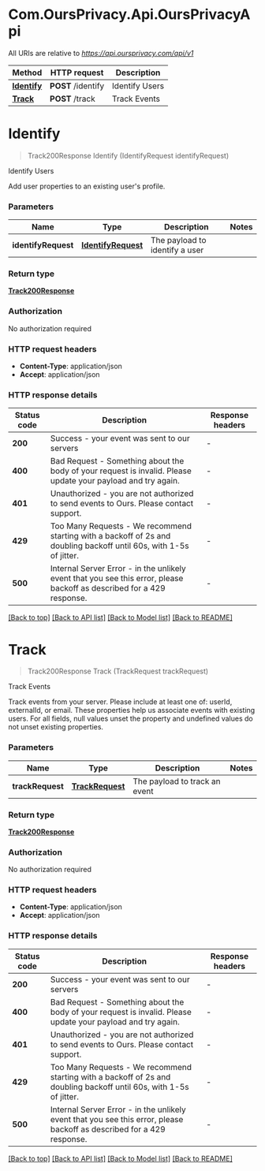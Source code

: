 # Com.OursPrivacy.Api.OursPrivacyApi

All URIs are relative to *https://api.oursprivacy.com/api/v1*

| Method | HTTP request | Description |
|--------|--------------|-------------|
| [**Identify**](OursPrivacyApi.md#identify) | **POST** /identify | Identify Users |
| [**Track**](OursPrivacyApi.md#track) | **POST** /track | Track Events |

<a id="identify"></a>
# **Identify**
> Track200Response Identify (IdentifyRequest identifyRequest)

Identify Users

Add user properties to an existing user's profile.


### Parameters

| Name | Type | Description | Notes |
|------|------|-------------|-------|
| **identifyRequest** | [**IdentifyRequest**](IdentifyRequest.md) | The payload to identify a user |  |

### Return type

[**Track200Response**](Track200Response.md)

### Authorization

No authorization required

### HTTP request headers

 - **Content-Type**: application/json
 - **Accept**: application/json


### HTTP response details
| Status code | Description | Response headers |
|-------------|-------------|------------------|
| **200** | Success - your event was sent to our servers |  -  |
| **400** | Bad Request - Something about the body of your request is invalid. Please update your payload and try again. |  -  |
| **401** | Unauthorized - you are not authorized to send events to Ours. Please contact support. |  -  |
| **429** | Too Many Requests - We recommend starting with a backoff of 2s and doubling backoff until 60s, with 1-5s of jitter. |  -  |
| **500** | Internal Server Error - in the unlikely event that you see this error, please backoff as described for a 429 response. |  -  |

[[Back to top]](#) [[Back to API list]](../../README.md#documentation-for-api-endpoints) [[Back to Model list]](../../README.md#documentation-for-models) [[Back to README]](../../README.md)

<a id="track"></a>
# **Track**
> Track200Response Track (TrackRequest trackRequest)

Track Events

Track events from your server. Please include at least one of: userId, externalId, or email. These properties help us associate events with existing users. For all fields, null values unset the property and undefined values do not unset existing properties.


### Parameters

| Name | Type | Description | Notes |
|------|------|-------------|-------|
| **trackRequest** | [**TrackRequest**](TrackRequest.md) | The payload to track an event |  |

### Return type

[**Track200Response**](Track200Response.md)

### Authorization

No authorization required

### HTTP request headers

 - **Content-Type**: application/json
 - **Accept**: application/json


### HTTP response details
| Status code | Description | Response headers |
|-------------|-------------|------------------|
| **200** | Success - your event was sent to our servers |  -  |
| **400** | Bad Request - Something about the body of your request is invalid. Please update your payload and try again. |  -  |
| **401** | Unauthorized - you are not authorized to send events to Ours. Please contact support. |  -  |
| **429** | Too Many Requests - We recommend starting with a backoff of 2s and doubling backoff until 60s, with 1-5s of jitter. |  -  |
| **500** | Internal Server Error - in the unlikely event that you see this error, please backoff as described for a 429 response. |  -  |

[[Back to top]](#) [[Back to API list]](../../README.md#documentation-for-api-endpoints) [[Back to Model list]](../../README.md#documentation-for-models) [[Back to README]](../../README.md)


